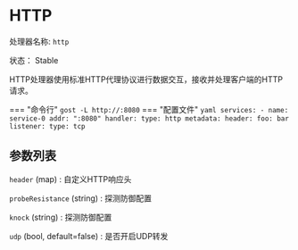 # HTTP

处理器名称: `http`

状态： Stable

HTTP处理器使用标准HTTP代理协议进行数据交互，接收并处理客户端的HTTP请求。

=== "命令行"
    ```
	gost -L http://:8080
	```
=== "配置文件"
    ```yaml
	services:
	- name: service-0
	  addr: ":8080"
	  handler:
		type: http
		metadata:
		  header:
		    foo: bar
	  listener:
		type: tcp
	```

## 参数列表

`header` (map)
:    自定义HTTP响应头

`probeResistance` (string)
:    探测防御配置

`knock` (string)
:    探测防御配置

`udp` (bool, default=false)
:    是否开启UDP转发